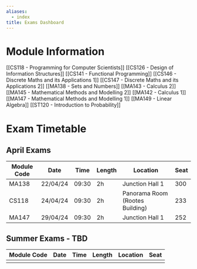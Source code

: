 ```yaml
---
aliases:
  - index
title: Exams Dashboard
---
```


# Module Information

[[CS118 - Programming for Computer Scientists]]
[[CS126 - Design of Information Structures]]
[[CS141 - Functional Programming]]
[[CS146 - Discrete Maths and its Applications 1]]
[[CS147 - Discrete Maths and its Applications 2]]
[[MA138 - Sets and Numbers]]
[[MA143 - Calculus 2]]
[[MA145 - Mathematical Methods and Modelling 2]]
[[MA142 - Calculus 1]]
[[MA147 - Mathematical Methods and Modelling 1]]
[[MA149 - Linear Algebra]]
[[ST120 - Introduction to Probability]]
# Exam Timetable 

## April Exams 
| Module Code | Date     | Time  | Length | Location                        | Seat |
| ----------- | -------- | ----- | ------ | ------------------------------- | ---- |
| MA138       | 22/04/24 | 09:30 | 2h     | Junction Hall 1                 | 300  |
| CS118       | 24/04/24 | 09:30 | 2h     | Panorama Room (Rootes Building) | 233  |
| MA147       | 29/04/24 | 09:30 | 2h     | Junction Hall 1                 | 252  |

## Summer Exams - TBD
| Module Code | Date | Time | Length | Location | Seat |
| ----------- | ---- | ---- | ------ | -------- | ---- |
|             |      |      |        |          |      |
